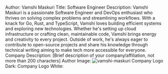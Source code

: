 Author: Vamshi Maskuri
Title: Software Engineer
Description: Vamshi Maskuri is a passionate Software Engineer and DevOps enthusiast who thrives on solving complex problems and streamlining workflows. With a knack for Go, Rust, and TypeScript, Vamshi loves building efficient systems and exploring new technologies. Whether he's setting up cloud infrastructure or crafting clean, maintainable code, Vamshi brings energy and creativity to every project. Outside of work, he's always eager to contribute to open-source projects and share his knowledge through technical writing aiming to make tech more accessible for everyone.
Company Description: [Brief description of your company/affiliation, not more than 200 characters]
Author Image: ![vamshi-maskuri](profilr_photo.jpg)
Company Logo Dark:
Company Logo White: